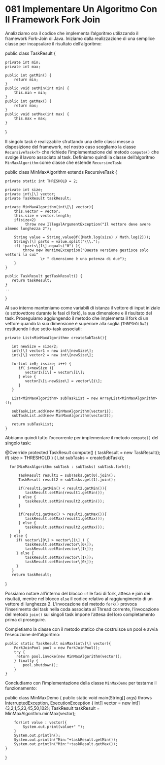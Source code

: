 # 081 Implementare Un Algoritmo Con Il Framework Fork Join

Analizziamo ora il codice che implementa l’algoritmo utilizzando il framework Fork-Join di Java. Iniziamo dalla realizzazione di una semplice classe per incapsulare il risultato dell’algoritmo:

public class TaskResult {

```text
private int min;
private int max;

public int getMin() {
    return min;
}
public void setMin(int min) {
    this.min = min;
}
public int getMax() {
    return max;
}
public void setMax(int max) {
    this.max = max;
}
```

}

Il singolo task è realizzabile sfruttando una delle classi messe a disposizione del framework, nel nostro caso scegliamo la classe `RecursiveTask<T>` che richiede l’implementazione del metodo `compute()` che svolge il lavoro associato al task. Definiamo quindi la classe dell’algoritmo `MinMaxAlgorithm` come classe che estende `RecursiveTask`:

public class MinMaxAlgorithm extends RecursiveTask {

```text
private static int THRESHOLD = 2;

private int size;
private int\[\] vector;
private TaskResult taskResult;

private MinMaxAlgorithm(int\[\] vector){
    this.vector = vector;
    this.size = vector.length;
    if(size<2)
         throw new IllegalArgumentException("Il vettore deve avere almeno lunghezza 2");

    String value = String.valueOf((Math.log(size) / Math.log(2)));
    String\[\] parts = value.split("\\\.");
    if( !parts\[1\].equals("0") ){        
        throw new RuntimeException("Questa versione gestisce solo vettori la cui"
                \+ " dimensione è una potenza di due");
    }
}

public TaskResult getTaskResult() {
   return taskResult;
}
..
```

}

Al suo interno manteniamo come variabili di istanza il vettore di input iniziale \(e sottovettore durante le fasi di fork\), la sua dimensione e il risultato del task. Proseguiamo aggiungendo il metodo che implementa il fork di un vettore quando la sua dimensione è superiore alla soglia \(`THRESHOLD=2`\) restituendo i due sotto-task associati:

```text
private List<MinMaxAlgorithm> createSubTask(){

   int newSize = size/2;
   int\[\] vector1 = new int\[newSize\];
   int\[\] vector2 = new int\[newSize\];

   for(int i=0; i<size; i++) {
      if( i<newSize ){
         vector1\[i\] = vector\[i\];
      } else {
         vector2\[i-newSize\] = vector\[i\];
      }
   }

   List<MinMaxAlgorithm> subTaskList = new ArrayList<MinMaxAlgorithm>();

   subTaskList.add(new MinMaxAlgorithm(vector1));
   subTaskList.add(new MinMaxAlgorithm(vector2));

   return subTaskList;
}
```

Abbiamo quindi tutto l’occorrente per implementare il metodo `compute()` del singolo task:

@Override protected TaskResult compute\(\) { taskResult = new TaskResult\(\); if\( size &gt; THRESHOLD \) { List subTasks = createSubTask\(\);

```text
  for(MinMaxAlgorithm subTask : subTasks) subTask.fork();

      TaskResult result1 = subTasks.get(0).join();
      TaskResult result2 = subTasks.get(1).join();

      if(result1.getMin() < result2.getMin()){
         taskResult.setMin(result1.getMin());
      } else {
         taskResult.setMin(result2.getMin());
      }

      if(result1.getMax() > result2.getMax()){
         taskResult.setMax(result1.getMax());
      } else {
         taskResult.setMax(result2.getMax());
      }
  } else {
     if( vector\[0\] > vector\[1\] ) {
         taskResult.setMax(vector\[0\]);
         taskResult.setMin(vector\[1\]);
     } else {
         taskResult.setMax(vector\[1\]);
         taskResult.setMin(vector\[0\]);
     }
   }
   return taskResult;
```

}

Possiamo notare all’interno del blocco `if` le fasi di fork, attesa e join dei risultati, mentre nel blocco `else` il codice relativo al raggiungimento di un vettore di lunghezza 2. L’invocazione del metodo `fork()` provoca l’inserimento del task nella coda associata al Thread corrente, l’invocazione del metodo `join()` sui singoli task impone l’attesa del loro completamento prima di proseguire.

Completiamo la classe con il metodo statico che costruisce un pool e avvia l’esecuzione dell’algoritmo:

```text
public static TaskResult minMax(int\[\] vector){
    ForkJoinPool pool = new ForkJoinPool();
    try {
     return pool.invoke(new MinMaxAlgorithm(vector));
    } finally {
        pool.shutdown();
    }
}    
```

Concludiamo con l’implementazione della classe `MinMaxDemo` per testarne il funzionamento:

public class MinMaxDemo { public static void main\(String\[\] args\) throws InterruptedException, ExecutionException { int\[\] vector = new int\[\]{3,2,1,5,23,45,50,102}; TaskResult taskResult = MinMaxAlgorithm.minMax\(vector\);

```text
    for(int value : vector){
        System.out.print(value+" ");
    }
    System.out.println();
    System.out.println("Min:"+taskResult.getMin());
    System.out.println("Min:"+taskResult.getMax());
}
```

}

